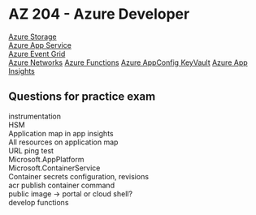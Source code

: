 # AZ 204 - Azure Developer

[Azure Storage](/Azure/azure-storage.md)  
[Azure App Service](/Azure/azure-app-service.md)  
[Azure Event Grid](/Azure/azure-event-grid.md)  
[Azure Networks](/networking/networking-azure.md)
[Azure Functions](/azure/azure-functions.md)
[Azure AppConfig KeyVault](/azure/app-config-keyvault.md)
[Azure App Insights](/azure/app-insights.md)

## Questions for practice exam
instrumentation  
HSM  
Application map in app insights  
All resources on application map  
URL ping test  
Microsoft.AppPlatform  
Microsoft.ContainerService  
Container secrets configuration, revisions  
acr publish container command  
public image -> portal or cloud shell?  
develop functions  

